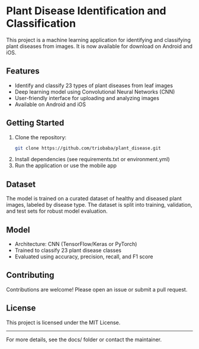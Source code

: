 # Plant Disease Identification and Classification

This project is a machine learning application for identifying and classifying plant diseases from images. It is now available for download on Android and iOS.

## Features
- Identify and classify 23 types of plant diseases from leaf images
- Deep learning model using Convolutional Neural Networks (CNN)
- User-friendly interface for uploading and analyzing images
- Available on Android and iOS

## Getting Started
1. Clone the repository:
   ```bash
   git clone https://github.com/triobaba/plant_disease.git
   ```
2. Install dependencies (see requirements.txt or environment.yml)
3. Run the application or use the mobile app

## Dataset
The model is trained on a curated dataset of healthy and diseased plant images, labeled by disease type. The dataset is split into training, validation, and test sets for robust model evaluation.

## Model
- Architecture: CNN (TensorFlow/Keras or PyTorch)
- Trained to classify 23 plant disease classes
- Evaluated using accuracy, precision, recall, and F1 score

## Contributing
Contributions are welcome! Please open an issue or submit a pull request.

## License
This project is licensed under the MIT License.

---
For more details, see the docs/ folder or contact the maintainer.
